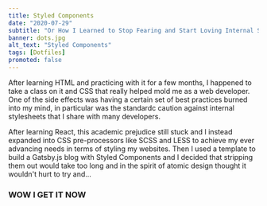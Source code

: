 ```yaml
---
title: Styled Components
date: "2020-07-29"
subtitle: "Or How I Learned to Stop Fearing and Start Loving Internal Stylesheets"
banner: dots.jpg
alt_text: "Styled Components"
tags: [Dotfiles]
promoted: false
---
```


After learning HTML and practicing with it for a few months, I happened to take a class
on it and CSS that really helped mold me as a web developer. One of the side effects
was having a certain set of best practices burned into my mind, in particular was
the standardc caution against internal stylesheets that I share with many developers.

After learning React, this academic prejudice still stuck and I instead expanded into
CSS pre-processors like SCSS and LESS to achieve my ever advancing needs in terms of styling
my websites. Then I used a template to build a Gatsby.js blog with Styled Components
and I decided that stripping them out would take too long and in the spirit of atomic
design thought it wouldn't hurt to try and...

### WOW I GET IT NOW
